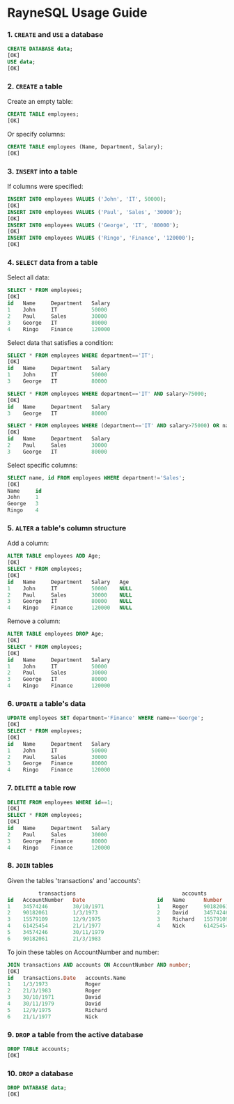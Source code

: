 # RayneSQL Usage Guide

### 1. `CREATE` and `USE` a  database
```sql
CREATE DATABASE data;  
[OK]
USE data;
[OK]
```

### 2. `CREATE` a table
Create an empty table:
```sql
CREATE TABLE employees;
[OK]
```
Or specify columns:
```sql
CREATE TABLE employees (Name, Department, Salary);
[OK]
```

### 3. `INSERT` into a table
If columns were specified:
```sql
INSERT INTO employees VALUES ('John', 'IT', 50000);
[OK]
INSERT INTO employees VALUES ('Paul', 'Sales', '30000');
[OK]
INSERT INTO employees VALUES ('George', 'IT', '80000');
[OK]
INSERT INTO employees VALUES ('Ringo', 'Finance', '120000');
[OK]
```

### 4. `SELECT` data from a table
Select all data:
```sql
SELECT * FROM employees;
[OK]
id   Name     Department   Salary   
1    John     IT           50000    
2    Paul     Sales        30000    
3    George   IT           80000    
4    Ringo    Finance      120000
```
Select data that satisfies a condition:
```sql
SELECT * FROM employees WHERE department=='IT';
[OK]
id   Name     Department   Salary   
1    John     IT           50000    
3    George   IT           80000    

SELECT * FROM employees WHERE department=='IT' AND salary>75000;
[OK]
id   Name     Department   Salary   
3    George   IT           80000   

SELECT * FROM employees WHERE (department=='IT' AND salary>75000) OR name=='Paul';
[OK]
id   Name     Department   Salary   
2    Paul     Sales        30000    
3    George   IT           80000    
```
Select specific columns:
```sql
SELECT name, id FROM employees WHERE department!='Sales';
[OK]
Name     id   
John     1    
George   3    
Ringo    4    
```
### 5. `ALTER` a table's column structure
Add a column:
```sql
ALTER TABLE employees ADD Age;
[OK]
SELECT * FROM employees;
[OK]
id   Name     Department   Salary   Age    
1    John     IT           50000    NULL   
2    Paul     Sales        30000    NULL   
3    George   IT           80000    NULL   
4    Ringo    Finance      120000   NULL   
```
Remove a column:
```sql
ALTER TABLE employees DROP Age;
[OK]
SELECT * FROM employees;
[OK]
id   Name     Department   Salary   
1    John     IT           50000    
2    Paul     Sales        30000    
3    George   IT           80000    
4    Ringo    Finance      120000   

```
### 6. `UPDATE` a table's data
```sql
UPDATE employees SET department='Finance' WHERE name=='George';
[OK]
SELECT * FROM employees;
[OK]
id   Name     Department   Salary   
1    John     IT           50000    
2    Paul     Sales        30000    
3    George   Finance      80000    
4    Ringo    Finance      120000
```

### 7. `DELETE` a table row
```sql
DELETE FROM employees WHERE id==1;
[OK]
SELECT * FROM employees;
[OK]
id   Name     Department   Salary   
2    Paul     Sales        30000    
3    George   Finance      80000    
4    Ringo    Finance      120000   
```

### 8. `JOIN` tables
Given the tables 'transactions' and 'accounts':
```sql
          transactions                                  accounts
id   AccountNumber   Date                       id   Name      Number     
1    34574246        30/10/1971                 1    Roger     90182061   
2    90182061        1/3/1973                   2    David     34574246   
3    15579109        12/9/1975                  3    Richard   15579109   
4    61425454        21/1/1977                  4    Nick      61425454
5    34574246        30/11/1979   
6    90182061        21/3/1983
```
To join these tables on AccountNumber and number:
```sql
JOIN transactions AND accounts ON AccountNumber AND number;
[OK]
id   transactions.Date   accounts.Name   
1    1/3/1973            Roger           
2    21/3/1983           Roger           
3    30/10/1971          David           
4    30/11/1979          David           
5    12/9/1975           Richard         
6    21/1/1977           Nick            
```

### 9. `DROP` a table from the active database
```sql
DROP TABLE accounts;
[OK]
```

### 10. `DROP` a database
```sql
DROP DATABASE data;
[OK]
```
